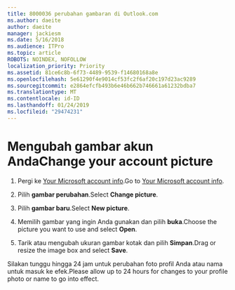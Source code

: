 ```yaml
---
title: 8000036 perubahan gambaran di Outlook.com
ms.author: daeite
author: daeite
manager: jackiesm
ms.date: 5/16/2018
ms.audience: ITPro
ms.topic: article
ROBOTS: NOINDEX, NOFOLLOW
localization_priority: Priority
ms.assetid: 81ce6c8b-6f73-4489-9539-f14680168a8e
ms.openlocfilehash: 5e61290f4e9014cf53fc2f6af20c197d23ac9289
ms.sourcegitcommit: e2864efcfb493b6e46b662b746661a61232bdba7
ms.translationtype: MT
ms.contentlocale: id-ID
ms.lasthandoff: 01/24/2019
ms.locfileid: "29474231"
---
```

# <a name="change-your-account-picture"></a><span data-ttu-id="e8f2b-102">Mengubah gambar akun Anda</span><span class="sxs-lookup"><span data-stu-id="e8f2b-102">Change your account picture</span></span>

1. <span data-ttu-id="e8f2b-103">Pergi ke [Your Microsoft account info](https://go.microsoft.com/fwlink/p/?linkid=860841).</span><span class="sxs-lookup"><span data-stu-id="e8f2b-103">Go to [Your Microsoft account info](https://go.microsoft.com/fwlink/p/?linkid=860841).</span></span>
    
2. <span data-ttu-id="e8f2b-104">Pilih **gambar perubahan**.</span><span class="sxs-lookup"><span data-stu-id="e8f2b-104">Select **Change picture**.</span></span> 
    
3. <span data-ttu-id="e8f2b-105">Pilih **gambar baru**.</span><span class="sxs-lookup"><span data-stu-id="e8f2b-105">Select **New picture**.</span></span> 
    
4. <span data-ttu-id="e8f2b-106">Memilih gambar yang ingin Anda gunakan dan pilih **buka**.</span><span class="sxs-lookup"><span data-stu-id="e8f2b-106">Choose the picture you want to use and select **Open**.</span></span> 
    
5. <span data-ttu-id="e8f2b-107">Tarik atau mengubah ukuran gambar kotak dan pilih **Simpan**.</span><span class="sxs-lookup"><span data-stu-id="e8f2b-107">Drag or resize the image box and select **Save**.</span></span> 
    
<span data-ttu-id="e8f2b-108">Silakan tunggu hingga 24 jam untuk perubahan foto profil Anda atau nama untuk masuk ke efek.</span><span class="sxs-lookup"><span data-stu-id="e8f2b-108">Please allow up to 24 hours for changes to your profile photo or name to go into effect.</span></span>
  

